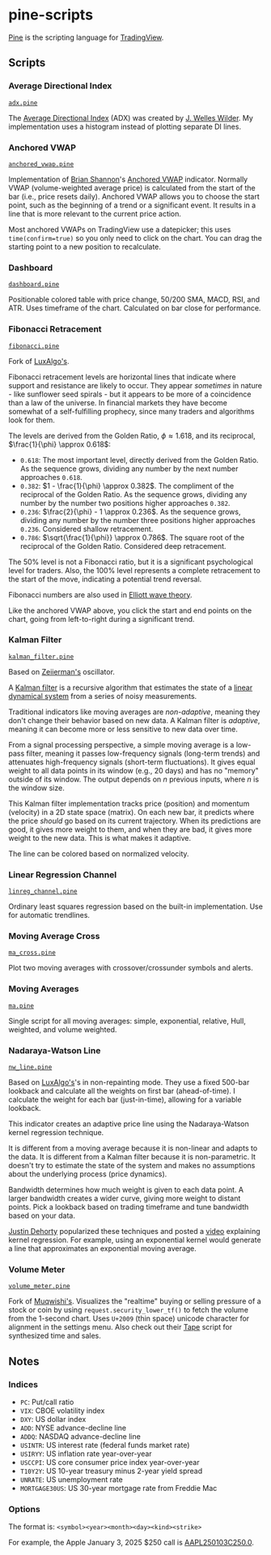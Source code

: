 # pine-scripts

[Pine](https://www.tradingview.com/pine-script-reference/) is the scripting language for [TradingView](https://www.tradingview.com).

## Scripts

### Average Directional Index

[`adx.pine`](./scripts/adx.pine)

The [Average Directional Index](https://en.wikipedia.org/wiki/Average_directional_movement_index) (ADX) was created by [J. Welles Wilder](https://en.wikipedia.org/wiki/J._Welles_Wilder_Jr.). My implementation uses a histogram instead of plotting separate DI lines.

### Anchored VWAP

[`anchored_vwap.pine`](./scripts/anchored_vwap.pine)

Implementation of [Brian Shannon](https://www.youtube.com/@alphatrends)'s [Anchored VWAP](https://alphatrends.net/anchored-vwap/) indicator. Normally VWAP (volume-weighted average price) is calculated from the start of the bar (i.e., price resets daily). Anchored VWAP allows you to choose the start point, such as the beginning of a trend or a significant event. It results in a line that is more relevant to the current price action.

Most anchored VWAPs on TradingView use a datepicker; this uses `time(confirm=true)` so you only need to click on the chart. You can drag the starting point to a new position to recalculate.

### Dashboard

[`dashboard.pine`](./scripts/dashboard.pine)

Positionable colored table with price change, 50/200 SMA, MACD, RSI, and ATR. Uses timeframe of the chart. Calculated on bar close for performance.

### Fibonacci Retracement

[`fibonacci.pine`](./scripts/fibonacci.pine)

Fork of [LuxAlgo's](https://www.tradingview.com/script/2HmHKuo1-Fibonacci-Toolkit-LuxAlgo).

Fibonacci retracement levels are horizontal lines that indicate where support and resistance are likely to occur. They appear _sometimes_ in nature - like sunflower seed spirals - but it appears to be more of a coincidence than a law of the universe. In financial markets they have become somewhat of a self-fulfilling prophecy, since many traders and algorithms look for them.

The levels are derived from the Golden Ratio, $\phi \approx 1.618$, and its reciprocal, $\frac{1}{\phi} \approx 0.618$:
* `0.618`: The most important level, directly derived from the Golden Ratio. As the sequence grows, dividing any number by the next number approaches `0.618`.
* `0.382`: $1 - \frac{1}{\phi} \approx 0.382$. The compliment of the reciprocal of the Golden Ratio. As the sequence grows, dividing any number by the number two positions higher approaches `0.382`.
* `0.236`: $\frac{2}{\phi} - 1 \approx 0.236$. As the sequence grows, dividing any number by the number three positions higher approaches `0.236`. Considered shallow retracement.
* `0.786`: $\sqrt{\frac{1}{\phi}} \approx 0.786$. The square root of the reciprocal of the Golden Ratio. Considered deep retracement.

The 50% level is not a Fibonacci ratio, but it is a significant psychological level for traders. Also, the 100% level represents a complete retracement to the start of the move, indicating a potential trend reversal.

Fibonacci numbers are also used in [Elliott wave theory](https://en.wikipedia.org/wiki/Elliott_wave_principle).

Like the anchored VWAP above, you click the start and end points on the chart, going from left-to-right during a significant trend.

### Kalman Filter

[`kalman_filter.pine`](./scripts/kalman_line.pine)

Based on [Zeiierman's](https://www.tradingview.com/script/PDi6enZR-Adaptive-Kalman-filter-Trend-Strength-Oscillator-Zeiierman) oscillator.

A [Kalman filter](https://en.wikipedia.org/wiki/Kalman_filter) is a recursive algorithm that estimates the state of a [linear dynamical system](https://en.wikipedia.org/wiki/Linear_dynamical_system) from a series of noisy measurements.

Traditional indicators like moving averages are _non-adaptive_, meaning they don't change their behavior based on new data. A Kalman filter is _adaptive_, meaning it can become more or less sensitive to new data over time.

From a signal processing perspective, a simple moving average is a low-pass filter, meaning it passes low-frequency signals (long-term trends) and attenuates high-frequency signals (short-term fluctuations). It gives equal weight to all data points in its window (e.g., 20 days) and has no "memory" outside of its window. The output depends on $n$ previous inputs, where $n$ is the window size.

This Kalman filter implementation tracks price (position) and momentum (velocity) in a 2D state space (matrix). On each new bar, it predicts where the price _should_ go based on its current trajectory. When its predictions are good, it gives more weight to them, and when they are bad, it gives more weight to the new data. This is what makes it adaptive.

The line can be colored based on normalized velocity.

### Linear Regression Channel

[`linreg_channel.pine`](./scripts/linreg_channel.pine)

Ordinary least squares regression based on the built-in implementation. Use for automatic trendlines.

### Moving Average Cross

[`ma_cross.pine`](./scripts/ma_cross.pine)

Plot two moving averages with crossover/crossunder symbols and alerts.

### Moving Averages

[`ma.pine`](./scripts/ma.pine)

Single script for all moving averages: simple, exponential, relative, Hull, weighted, and volume weighted.

### Nadaraya-Watson Line

[`nw_line.pine`](./scripts/nw_line.pine)

Based on [LuxAlgo's](https://www.tradingview.com/pine/?id=PUB%3B7e0627ee892c4d1ea304928bb62f4c62)'s in non-repainting mode. They use a fixed 500-bar lookback and calculate all the weights on first bar (ahead-of-time). I calculate the weight for each bar (just-in-time), allowing for a variable lookback.

This indicator creates an adaptive price line using the Nadaraya-Watson kernel regression technique.

It is different from a moving average because it is non-linear and adapts to the data. It is different from a Kalman filter because it is non-parametric. It doesn't try to estimate the state of the system and makes no assumptions about the underlying process (price dynamics).

Bandwidth determines how much weight is given to each data point. A larger bandwidth creates a wider curve, giving more weight to distant points. Pick a lookback based on trading timeframe and tune bandwidth based on your data.

[Justin Dehorty](https://www.tradingview.com/u/jdehorty) popularized these techniques and posted a [video](https://www.youtube.com/watch?v=OfW0nwyaEd0) explaining kernel regression. For example, using an exponential kernel would generate a line that approximates an exponential moving average.

### Volume Meter

[`volume_meter.pine`](./scripts/volume_meter.pine)

Fork of [Muqwishi's](https://www.tradingview.com/script/ZMdZlGaJ-Volume-Speed-By-MUQWISHI/). Visualizes the "realtime" buying or selling pressure of a stock or coin by using `request.security_lower_tf()` to fetch the volume from the 1-second chart. Uses `U+2009` (thin space) unicode character for alignment in the settings menu. Also check out their [Tape](https://www.tradingview.com/script/IZnarK90-Time-Sales-Tape-By-MUQWISHI/) script for synthesized time and sales.

## Notes

### Indices

* `PC`: Put/call ratio
* `VIX`: CBOE volatility index
* `DXY`: US dollar index
* `ADD`: NYSE advance-decline line
* `ADDQ`: NASDAQ advance-decline line
* `USINTR`: US interest rate (federal funds market rate)
* `USIRYY`: US inflation rate year-over-year
* `USCCPI`: US core consumer price index year-over-year
* `T10Y2Y`: US 10-year treasury minus 2-year yield spread
* `UNRATE`: US unemployment rate
* `MORTGAGE30US`: US 30-year mortgage rate from Freddie Mac

### Options

The format is: `<symbol><year><month><day><kind><strike>`

For example, the Apple January 3, 2025 $250 call is [AAPL250103C250.0](https://www.tradingview.com/symbols/OPRA-AAPL250103C250.0/).
